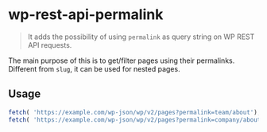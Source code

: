 # wp-rest-api-permalink

> It adds the possibility of using `permalink` as query string on WP REST API requests.

The main purpose of this is to get/filter pages using their permalinks. Different from `slug`, it can be used for nested pages.

## Usage

```javascript
fetch( 'https://example.com/wp-json/wp/v2/pages?permalink=team/about');
fetch( 'https://example.com/wp-json/wp/v2/pages?permalink=company/about');
```
